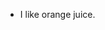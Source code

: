 - I like orange juice.
<!---
Nik-tech-cloud/Nik-tech-cloud is a ✨ special ✨ repository because its `README.md` (this file) appears on your GitHub profile.
You can click the Preview link to take a look at your changes.
--->
